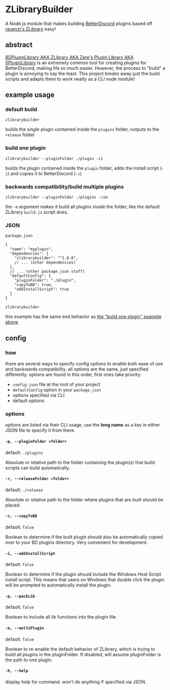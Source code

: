 # ZLibraryBuilder

A Node.js module that makes building [BetterDiscord](https://betterdiscord.app/) plugins based
off [rauenzi's ZLibrary](https://github.com/rauenzi/BDPluginLibrary) easy!

## abstract

[BDPluginLibrary AKA ZLibrary AKA Zere's Plugin Library AKA 0PluginLibrary](https://github.com/rauenzi/BDPluginLibrary)
is an extremely common tool for creating plugins for BetterDiscord, making life so much easier. However, the process
to "build" a plugin is annoying to say the least. This project breaks away just the build scripts and adapts them to
work neatly as a CLI node module!

## example usage

### default build

```shell
zlibrarybuilder
```

builds the *single* plugin contained inside the `plugins` folder, outputs to the `release` folder

### build one plugin

```shell
zlibrarybuilder --pluginFolder ./plugin -ci
```

builds the plugin contained inside the `plugin` folder, adds the install script (`-i`) and copies it to
BetterDiscord (`-c`)

### backwards compatibility/build multiple plugins

```shell
zlibrarybuilder --pluginFolder ./plugins -cim
```

the `-m` argument makes it build all plugins inside the folder, like the default ZLibrary `build.js` script does.

### JSON

`package.json`

```json5
{
  "name": "myplugin",
  "dependencies": {
    "zlibrarybuilder": "^1.0.0",
    // ... (other dependencies)
  },
  // ... (other package.json stuff)
  "defaultConfig": {
    "pluginFolder": "./plugin",
    "copyToBD": true,
    "addInstallScript": true
  }
}
```

```shell
zlibrarybuilder
```

this example has the same end behavior as [the "build one plugin" example above](#build-one-plugin)

## config

### how

there are several ways to specify config options to enable both ease of use and backwards compatibility. all options are
the same, just specified differently. options are found in this order, first ones take priority:

- `config.json` file at the root of your project
- `defaultConfig` option in your `package.json`
- options specified via CLI
- default options

### options

options are listed via their CLI usage, use the **long name** as a key in either JSON file to specify it from there.

#### `-p, --pluginFolder <folder>`

default: `./plugins`

Absolute or relative path to the folder containing the plugin(s) that build scripts can build automatically.

#### `-r, --releaseFolder <folder>`

default: `./release`

Absolute or relative path to the folder where plugins that are built should be placed.

#### `-c, --copyToBD`

default: `false`

Boolean to determine if the built plugin should also be automatically copied over to your BD plugins directory. Very
convenient for development.

#### `-i, --addInstallScript`

default: `false`

Boolean to determine if the plugin should include the Windows Host Script install script. This means that users on
Windows that double click the plugin will be prompted to automatically install the plugin.

#### `-p, --packLib`

default: `false`

Boolean to include all lib functions into the plugin file.

#### `-m, --multiPlugin`

default: `false`

Boolean to re-enable the default behavior of ZLibrary, which is trying to build all plugins in the pluginFolder. If
disabled, will assume pluginFolder is the path to one plugin.

#### `-h, --help`

display help for command. won't do anything if specified via JSON.
